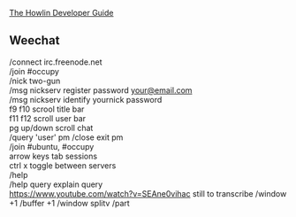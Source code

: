 


[The Howlin Developer Guide](../home.md)



## Weechat

/connect irc.freenode.net		
/join #occupy				
/nick two-gun		
/msg nickserv register password your@email.com		
/msg nickserv identify yournick password						
f9 f10	scrool title bar	
f11 f12 	scroll user bar			
pg up/down	scroll chat			
/query 'user'	pm	/close	exit pm			
/join #ubuntu, #occupy		
arrow keys	tab sessions			
ctrl x	toggle between servers			
/help		
/help query	explain query			
https://www.youtube.com/watch?v=SEAne0vihac		still to transcribe	
/window +1
/buffer +1
/window splitv
/part


